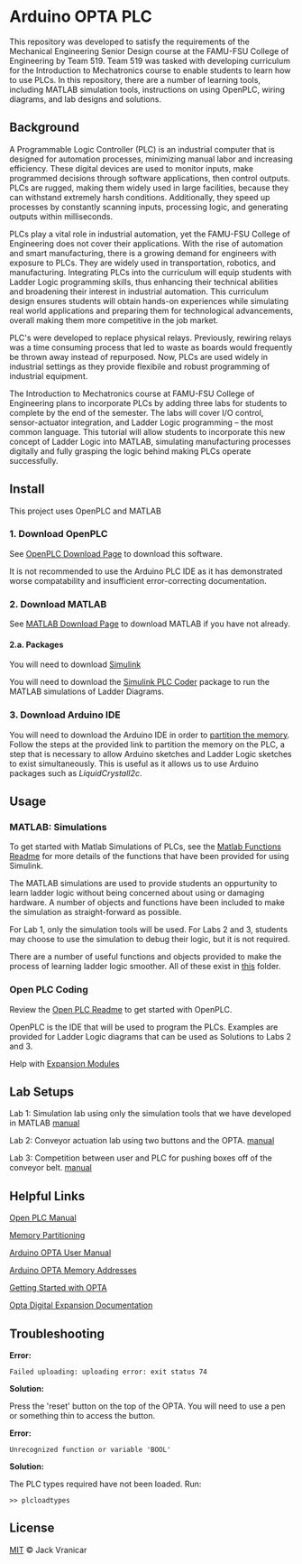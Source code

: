 # Arduino OPTA PLC

This repository was developed to satisfy the requirements of the Mechanical Engineering Senior Design course at the FAMU-FSU College of Engineering by Team 519. 
Team 519 was tasked with developing curriculum for the Introduction to Mechatronics course to enable students to learn how to use PLCs. In this repository, there 
are a number of learning tools, including MATLAB simulation tools, instructions on using OpenPLC, wiring diagrams, and lab designs and solutions.

## Background

A Programmable Logic Controller (PLC) is an industrial computer that is designed for automation processes, minimizing manual labor and increasing efficiency. These digital devices are used to monitor inputs, make programmed decisions through software applications, then control outputs. PLCs are rugged, making them widely used in large facilities, because they can withstand extremely harsh conditions. Additionally, they speed up processes by constantly scanning inputs, processing logic, and generating outputs within milliseconds.

PLCs play a vital role in industrial automation, yet the FAMU-FSU College of Engineering does not cover their applications. With the rise of automation and smart manufacturing, there is a growing demand for engineers with exposure to PLCs. They are widely used in transportation, robotics, and manufacturing. Integrating PLCs into the curriculum will equip students with Ladder Logic programming skills, thus enhancing their technical abilities and broadening their interest in industrial automation. This curriculum design ensures students will obtain hands-on experiences while simulating real world applications and preparing them for technological advancements, overall making them more competitive in the job market. 

PLC's were developed to replace physical relays. Previously, rewiring relays was a time consuming process that led to waste as boards would frequently be thrown 
away instead of repurposed. Now, PLCs are used widely in industrial settings as they provide flexibile and robust programming of industrial equipment.

The Introduction to Mechatronics course at FAMU-FSU College of Engineering plans to incorporate PLCs by adding three labs for students to complete by the end of the semester. The labs will cover I/O control, sensor-actuator integration, and Ladder Logic programming – the most common language. This tutorial will allow students to incorporate this new concept of Ladder Logic into MATLAB, simulating manufacturing processes digitally and fully grasping the logic behind making PLCs operate successfully.  

## Install

This project uses OpenPLC and MATLAB

### 1. Download OpenPLC

See [OpenPLC Download Page](https://autonomylogic.com/download) to download this software.

It is not recommended to use the Arduino PLC IDE as it has demonstrated worse compatability and insufficient error-correcting documentation.
### 2. Download MATLAB

See [MATLAB Download Page](https://www.mathworks.com/help/install/ug/install-products-with-internet-connection.html) to download MATLAB if you have not already.

#### 2.a. Packages

You will need to download [Simulink](https://www.mathworks.com/products/simulink.html)

You will need to download the [Simulink PLC Coder](https://www.mathworks.com/help//releases/R2021a/plccoder/index.html?s_tid=CRUX_lftnav) package to run the MATLAB simulations of Ladder Diagrams.

### 3. Download Arduino IDE

You will need to download the Arduino IDE in order to [partition the memory](https://docs.arduino.cc/tutorials/opta/memory-partitioning/). Follow the steps at the 
provided link to partition the memory on the PLC, a step that is necessary to allow Arduino sketches and Ladder Logic sketches to exist simultaneously. This is 
useful as it allows us to use Arduino packages such as _LiquidCrystalI2c_.

## Usage

### MATLAB: Simulations

To get started with Matlab Simulations of PLCs, see the [Matlab Functions Readme](MATLAB/MATLAB_Functions/README.md) for more details of the functions that have been provided for using Simulink.

The MATLAB simulations are used to provide students an oppurtunity to learn ladder logic without being concerned about using or damaging hardware. A number of 
objects and functions have been included to make the simulation as straight-forward as possible.

For Lab 1, only the simulation tools will be used. For Labs 2 and 3, students may choose to use the simulation to debug their logic, but it is not required.


There are a number of useful functions and objects provided to make the process of 
learning ladder logic smoother. All of these exist in [this](MATLAB/MATLAB_Functions) folder.

### Open PLC Coding

Review the [Open PLC Readme](OpenPLCFolders/README.md) to get started with OpenPLC.

OpenPLC is the IDE that will be used to program the PLCs. Examples are provided for Ladder Logic diagrams that can be used as Solutions to Labs 2 and 3.

Help with [Expansion Modules](ArduinoIDEFolders/README.md#using-an-expansion-module-with-openplc-and-arduino-ide)

## Lab Setups

Lab 1: Simulation lab using only the simulation tools that we have developed in MATLAB [manual](Resources/LabManuals/Lab1Manual.txt)

Lab 2: Conveyor actuation lab using two buttons and the OPTA. [manual](Resources/LabManuals/Lab2Manual.txt)


Lab 3: Competition between user and PLC for pushing boxes off of the conveyor belt. [manual](Resources/LabManuals/Lab3Manual.txt)

## Helpful Links

[Open PLC Manual](https://autonomylogic.com/docs/openplc-overview/)

[Memory Partitioning](https://docs.arduino.cc/tutorials/opta/memory-partitioning/)

[Arduino OPTA User Manual](https://docs.arduino.cc/tutorials/opta/user-manual/)

[Arduino OPTA Memory Addresses](https://autonomylogic.com/docs/2-4-physical-addressing/)

[Getting Started with OPTA](https://opta.findernet.com/en/tutorial/getting-started)

[Opta Digital Expansion Documentation](https://docs.arduino.cc/tutorials/opta/user-manual/#opta-digital-expansions)

## Troubleshooting

__Error:__

```
Failed uploading: uploading error: exit status 74

```
__Solution:__

Press the 'reset' button on the top of the OPTA. You will need to use a pen or something thin to access the button.

__Error:__

```
Unrecognized function or variable 'BOOL'

```
__Solution:__

The PLC types required have not been loaded. Run: 
```
>> plcloadtypes
```

## License
[MIT](LICENSE) © Jack Vranicar

